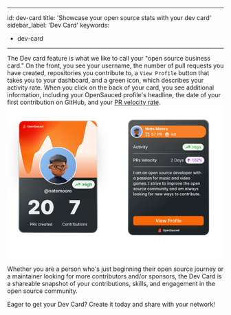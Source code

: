 
---
id: dev-card
title: 'Showcase your open source stats with your dev card'
sidebar_label: 'Dev Card'
keywords:
- dev-card 
---

The Dev card feature is what we like to call your "open source business card." On the front, you see your username, the number of pull requests you have created, repositories you contribute to, a `View Profile` button that takes you to your dashboard, and a green icon, which describes your activity rate. When you click on the back of your card, you see additional information, including your OpenSauced profile's headline, the date of your first contribution on GitHub, and your [PR velocity rate](../../docs/community/pr-velocity.md).
![screenshot of front and back of a dev card](../../static/img/a-dev-card.png)

Whether you are a person who's just beginning their open source journey or a maintainer looking for more contributors and/or sponsors, the Dev Card is a shareable snapshot of your contributions, skills, and engagement in the open source community.

Eager to get your Dev Card? Create it today and share with your network!
